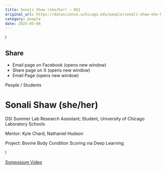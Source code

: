 ```yaml
---
title: Sonali Shaw (she/her) – DSI
original_url: https://datascience.uchicago.edu/people/sonali-shaw-she-her
category: people
date: 2025-05-04
---
```


<!-- Table-like structure detected -->

!

## Share

* Email page on Facebook (opens new window)
* Share page on X (opens new window)
* Email Page (opens new window)

<!-- Table-like structure detected -->

People / Students

# Sonali Shaw (she/her)

DSI Summer Lab Research Assistant; Student, University of Chicago Laboratory Schools

Mentor: Kyle Chard, Nathaniel Hudson

Project: Bovine Body Condition Scoring via Deep Learning

!

[Symposium Video](https://youtu.be/Q8nehFChsXo)